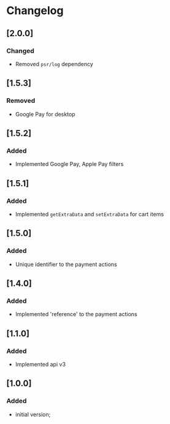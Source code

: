 # Changelog

## [2.0.0]
### Changed
- Removed `psr/log` dependency

## [1.5.3]
### Removed
- Google Pay for desktop
 
## [1.5.2]
### Added
- Implemented Google Pay, Apple Pay filters

## [1.5.1]
### Added
- Implemented `getExtraData` and `setExtraData` for cart items

## [1.5.0]
### Added
- Unique identifier to the payment actions

## [1.4.0]
### Added
- Implemented 'reference' to the payment actions
 
## [1.1.0]
### Added
- Implemented api v3

## [1.0.0]
### Added
- initial version;
